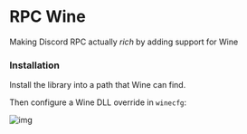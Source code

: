 # RPC Wine

Making Discord RPC actually _rich_ by adding support for Wine

### Installation

Install the library into a path that Wine can find.

Then configure a Wine DLL override in `winecfg`:

![img](https://wontfix.club/i/WAXlzUuh.png)
